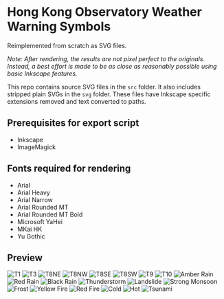 # Hong Kong Observatory Weather Warning Symbols

Reimplemented from scratch as SVG files.

*Note: After rendering, the results are not pixel perfect to the originals. Instead, a
best effort is made to be as close as reasonably possible using basic Inkscape
features.*

This repo contains source SVG files in the `src` folder. It also includes
stripped plain SVGs in the `svg` folder. These files have Inkscape specific
extensions removed and text converted to paths.

## Prerequisites for export script
* Inkscape
* ImageMagick

## Fonts required for rendering

* Arial
* Arial Heavy
* Arial Narrow
* Arial Rounded MT
* Arial Rounded MT Bold
* Microsoft YaHei
* MKai HK
* Yu Gothic

## Preview
<!--

![T1](svg/T1.svg)
![T3](svg/T3.svg)
![T8NE](svg/T8NE.svg)
![T8NW](svg/T8NW.svg)
![T8SE](svg/T8SE.svg)
![T8SW](svg/T8SW.svg)
![T9](svg/T9.svg)
![T10](svg/T10.svg)
![Amber Rain](svg/rain_a.svg)
![Red Rain](svg/rain_r.svg)
![Black Rain](svg/rain_b.svg)
![Thunderstorm](svg/thunderstorm.svg)
![Landslide](svg/landslide.svg)
![Strong Monsoon](svg/monsoon.svg)
![Frost](svg/frost.svg)
![Yellow Fire](svg/fire_y.svg)
![Red Fire](svg/fire_r.svg)
![Cold](svg/cold.svg)
![Hot](svg/hot.svg)
![Tsunami](svg/tsunami.svg)

-->

![T1](png256/T1.png)
![T3](png256/T3.png)
![T8NE](png256/T8NE.png)
![T8NW](png256/T8NW.png)
![T8SE](png256/T8SE.png)
![T8SW](png256/T8SW.png)
![T9](png256/T9.png)
![T10](png256/T10.png)
![Amber Rain](png256/rain_a.png)
![Red Rain](png256/rain_r.png)
![Black Rain](png256/rain_b.png)
![Thunderstorm](png256/thunderstorm.png)
![Landslide](png256/landslide.png)
![Strong Monsoon](png256/monsoon.png)
![Frost](png256/frost.png)
![Yellow Fire](png256/fire_y.png)
![Red Fire](png256/fire_r.png)
![Cold](png256/cold.png)
![Hot](png256/hot.png)
![Tsunami](png256/tsunami.png)